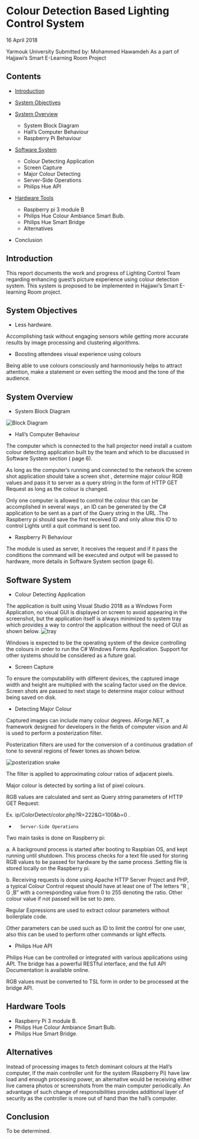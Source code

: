 # Colour Detection Based Lighting Control System

16 April 2018

Yarmouk University
Submitted by: Mohammed Hawamdeh
As a part of Hajjawi’s Smart E-Learning Room Project



## Contents

* [Introduction](#Introduction)

* [System Objectives](#System-Objectives)

* [System Overview](#System-Overview)
  * System Block Diagram
  * Hall’s Computer Behaviour
  * Raspberry Pi Behaviour

* [Software System](#Software-System)
  * Colour Detecting Application
  * Screen Capture
  * Major Colour Detecting
  * Server-Side Operations
  * Philips Hue API

* [Hardware Tools](#Hardware-Tools)
  * Raspberry pi 3 module B
  * Philips Hue Colour Ambiance Smart Bulb.
  * Philips Hue Smart Bridge
  * Alternatives

* Conclusion





## Introduction

This report documents the work and progress of Lighting Control Team regarding enhancing guest’s picture experience using colour detection system. This system is proposed to be implemented in Hajjawi’s Smart E-learning Room project.



## System Objectives

-	Less hardware.

Accomplishing task without engaging sensors while getting more accurate results by image processing and clustering algorithms.

-	Boosting attendees visual experience using colours

Being able to use colours consciously and harmoniously helps to attract attention, make a statement or even setting the mood and the tone of the audience.


## System Overview

-	System Block Diagram

![Block Diagram](https://raw.githubusercontent.com/moehawamdeh/smart-ambient-lighting/master/docs/ref-img/block%20diagram.jpg)

-	Hall’s Computer Behaviour

The computer which is connected to the hall projector need install a custom colour detecting application built by the team and which to be discussed in Software System section ( page 6).

As long as the computer’s running and connected to the network the screen shot application should take a screen shot , determine major colour RGB values and pass it to server as a query string in the form of HTTP GET Request as long as the colour is changed.

Only one computer is allowed to control the colour this can be accomplished in several ways , an ID can be generated by the C# application to be sent as a part of the Query string in the URL .The Raspberry pi should save the first received ID and only allow this ID to control Lights until a quit command is sent too.



-	Raspberry Pi Behaviour

The module is used as server, it receives the request and if it pass the conditions the command will be executed and output will be passed to hardware, more details in Software System section (page 6).








## Software System


-	Colour Detecting Application

The application is built using Visual Studio 2018 as a Windows Form Application, no visual GUI is displayed on screen to avoid appearing in the screenshot, but the application itself is always minimized to system tray which provides a way to control the application without the need of GUI as shown below.
![tray](https://raw.githubusercontent.com/moehawamdeh/smart-ambient-lighting/master/docs/ref-img/sys-tray.jpg)


Windows is expected to be the operating system of the device controlling the colours in order to run the C# Windows Forms Application. Support for other systems should be considered as a future goal.

-	Screen Capture

To ensure the computability with different devices, the captured image width and height are multiplied with the scaling factor used on the device. Screen shots are passed to next stage to determine major colour without being saved on disk.





-	Detecting Major Colour


Captured images can include many colour degrees. AForge.NET, a framework designed for developers in the fields of computer vision and AI is used to perform a posterization filter.

Posterization filters are used for the conversion of a continuous gradation of tone to several regions of fewer tones as shown below.


![posterization snake](https://raw.githubusercontent.com/moehawamdeh/smart-ambient-lighting/master/docs/ref-img/snake.jpg)

The filter is applied to approximating colour ratios of adjacent pixels.


Major colour is detected by sorting a list of pixel colours.


RGB values are calculated and sent as Query string parameters of HTTP GET Request:

Ex. ip/ColorDetect/color.php?R=222&G=100&b=0 .




-		Server-Side Operations

Two main tasks is done on Raspberry pi:

a.	A background process is started after booting to Raspbian OS, and kept running until shutdown. This process checks for a text file used for storing RGB values to be passed for hardware by the same process .Setting file is stored locally on the Raspberry pi. 

b.	Receiving requests is done using Apache HTTP Server Project and PHP, a typical Colour Control request should have at least one of The letters “R , G ,B” with a corresponding value   from 0 to 255 denoting the ratio. Other colour value if not passed will be set to zero.

Regular Expressions are used to extract colour parameters without boilerplate code.

Other parameters can be used such as ID to limit the control for one user, also this can be used to perform other commands or light effects.



-	Philips Hue API

Philips Hue can be controlled or integrated with various applications using API. The bridge has a powerful RESTful interface, and the full API Documentation is available online.

RGB values must be converted to TSL form in order to be processed at the bridge API.


## Hardware Tools


-	Raspberry Pi 3 module B.
-	Philips Hue Colour Ambiance Smart Bulb.
-	Philips Hue Smart Bridge.










## Alternatives

Instead of processing images to fetch dominant colours at the Hall’s computer, If the main controller unit for the system (Raspberry Pi) have law load and enough processing power, an alternative would be receiving either live camera photos or screenshots from the main computer periodically. An advantage of such change of responsibilities provides additional layer of security as the controller is more out of hand than the hall’s computer.  


## Conclusion

To be determined.
